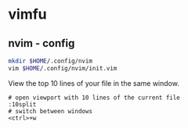 # vimfu

## nvim - config 
```bash
mkdir $HOME/.config/nvim
vim $HOME/.config/nvim/init.vim
```

View the top 10 lines of your file in the same window.
```
# open viewport with 10 lines of the current file
:10split
# switch between windows
<ctrl>+w
```
